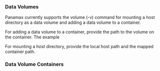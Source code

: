 ### Data Volumes
Panamax currently supports the volume (-v) command for mounting a host directory as a data volume and adding a data volume to a container. 



For adding a data volume to a container, provide the path to the volume on the container. The example 

For mounting a host directory, provide the local host path and the mapped container path.

### Data Volume Containers
